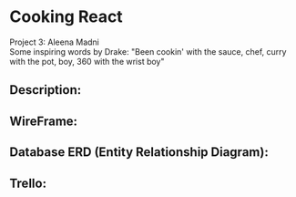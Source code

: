 # Cooking React
Project 3: Aleena Madni
<br>
Some inspiring words by Drake:
"Been cookin' with the sauce, chef, curry with the pot, boy, 360 with the wrist boy"

## Description:

## WireFrame:

## Database ERD (Entity Relationship Diagram):

## Trello:
